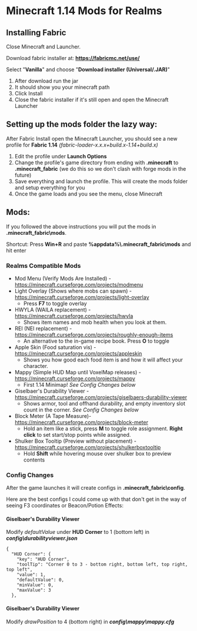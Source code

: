 # Minecraft 1.14 Mods for Realms

## Installing Fabric
Close Minecraft and Launcher.

Download fabric installer at: **https://fabricmc.net/use/**

Select "**Vanilla**" and choose "**Download installer (Universal/.JAR)**"

1. After download run the jar
2. It should show you your minecraft path
3. Click Install
4. Close the fabric installer if it's still open and open the Minecraft Launcher

## Setting up the mods folder the lazy way:
After Fabric Install open the Minecraft Launcher, you should see a new profile for **Fabric 1.14** *(fabric-loader-x.x.x+build.x-1.14+build.x)*
1. Edit the profile under **Launch Options**
2. Change the profile's game directory from ending with **.minecraft** to **.minecraft_fabric** (we do this so we don't clash with forge mods in the future)
3. Save everything and launch the profile. This will create the mods folder and setup everything for you
4. Once the game loads and you see the menu, close Minecraft

## Mods:
If you followed the above instructions you will put the mods in **.minecraft_fabric\mods**.

Shortcut: Press **Win+R** and paste **%appdata%\\.minecraft_fabric\\mods** and hit enter

### Realms Compatible Mods
* Mod Menu (Verify Mods Are Installed) - https://minecraft.curseforge.com/projects/modmenu
* Light Overlay (Shows where mobs can spawn) - https://minecraft.curseforge.com/projects/light-overlay
  * Press **F7** to toggle overlay
* HWYLA (WAILA replacement) - https://minecraft.curseforge.com/projects/hwyla
  * Shows item names and mob health when you look at them.
* REI (NEI replacement) - https://minecraft.curseforge.com/projects/roughly-enough-items
  * An alternative to the in-game recipe book. Press **O** to toggle
* Apple Skin (Food saturation vis) - https://minecraft.curseforge.com/projects/appleskin
  * Shows you how good each food item is and how it will affect your character.
* Mappy (Simple HUD Map until VoxelMap releases) - https://minecraft.curseforge.com/projects/mappy
  * First 1.14 Minimap! *See Config Changes below*
* Giselbaer's Durability Viewer - https://minecraft.curseforge.com/projects/giselbaers-durability-viewer
  * Shows armor, tool and offhand durability, and empty inventory slot count in the corner. *See Config Changes below*
* Block Meter (A Tape Measure)- https://minecraft.curseforge.com/projects/block-meter
  * Hold an item like a stick, press **M** to toggle role assignment. **Right click** to set start/stop points while assigned.
* Shulker Box Tooltip (Preview without placement) - https://minecraft.curseforge.com/projects/shulkerboxtooltip
  * Hold **Shift** while hovering mouse over shulker box to preview contents

### Config Changes
After the game launches it will create configs in **.minecraft_fabric\config**.

Here are the best configs I could come up with that don't get in the way of seeing F3 coordinates or Beacon/Potion Effects:

#### Giselbaer's Durability Viewer
Modify *defaultValue* under **HUD Corner** to 1 (bottom left) in ***config\durabilityviewer.json***
```
{
  "HUD Corner": {
    "key": "HUD Corner",
    "toolTip": "Corner 0 to 3 - bottom right, bottom left, top right, top left",
    "value": 1,
    "defaultValue": 0,
    "minValue": 0,
    "maxValue": 3
  },
```

#### Giselbaer's Durability Viewer
Modify *drawPosition* to 4 (bottom right) in ***config\mappy\mappy.cfg***
